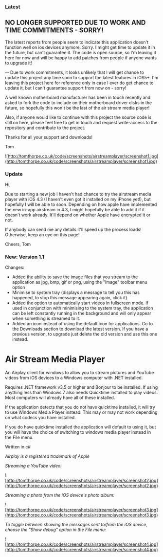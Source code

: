 ### Latest ###
## NO LONGER SUPPORTED DUE TO WORK AND TIME COMMITMENTS - SORRY! ##
The latest reports from people seem to indicate this application doesn't function well on ios devices anymore. Sorry. I might get time to update it in the future, but can't guarantee it. The code is open source, so I'm leaving it here for now and will be happy to add patches from people if anyone wants to upgrade it!

--
Due to work commitments, it looks unlikely that I will get chance to update this project any time soon to support the latest features in iOS5+. I'm leaving this project here for reference only in case I ever do get chance to update it, but I can't guarantee support from now on - sorry!

A well known motherboard manufacturer has been in touch recently and asked to fork the code to include on their motherboard driver disks in the future, so hopefully this won't be the last of the air stream media player!

Also, if anyone would like to continue with this project the source code is still on here, please feel free to get in touch and request write-access to the repository and contribute to the project.

Thanks for all your support and downloads!

Tom


![http://tomthorpe.co.uk/code/screenshots/airstreamplayer/screenshot1.jpg](http://tomthorpe.co.uk/code/screenshots/airstreamplayer/screenshot1.jpg)

### Update ###
Hi,

Due to starting a new job I haven't had chance to try the airstream media player with iOS 4.3 (I haven't even got it installed on my iPhone yet!), but hopefully I will be able to soon. Depending on how apple have implemented the new in-app airstream in 4.3, I might hopefully be able to add it if it doesn't work already. It'll depend on whether Apple have encrypted it or not.

If anybody can send me any details it'll speed up the process loads! Otherwise, keep an eye on this page!

Cheers,
Tom

### New: Version 1.1 ###
Changes:
  * Added the ability to save the image files that you stream to the application as jpg, bmp, gif or png, using the "Image" toolbar menu option
  * Minimise to system tray (displays a message to tell you this has happened, to stop this message appearing again, click it)
  * Added the option to automatically start videos in fullscreen mode. If used in conjunction with minimising to the system tray, the application can be left constantly running in the background and will only appear when something is streamed to it.
  * Added an icon instead of using the default icon for applications.
Go to the Downloads section to download the latest version. If you have a previous version, to upgrade just delete the old version and use this one instead.

# Air Stream Media Player #
An Airplay client for windows to allow you to stream pictures and YouTube videos from iOS devices to a Windows computer with .NET installed.

Requires .NET framework v3.5 or higher and Bonjour to be installed. If using anything less than Windows 7 also needs Quicktime installed to play videos. Most computers will already have all of these installed.

If the application detects that you do not have quicktime installed, it will try to use Windows Media Player instead. This may or may not work depending on what codecs you have installed.

If you do have quicktime installed the application will default to using it, but you will have the choice of switching to windows media player instead in the File menu.

Written in c#

_Airplay is a registered trademark of Apple_

_Streaming a YouTube video:_

![http://tomthorpe.co.uk/code/screenshots/airstreamplayer/screenshot2.jpg](http://tomthorpe.co.uk/code/screenshots/airstreamplayer/screenshot2.jpg)

_Streaming a photo from the iOS device's photo album:_

![http://tomthorpe.co.uk/code/screenshots/airstreamplayer/screenshot3.jpg](http://tomthorpe.co.uk/code/screenshots/airstreamplayer/screenshot3.jpg)

_To toggle between showing the messages sent to/from the iOS device, choose the "Show debug" option in the File menu:_

![http://tomthorpe.co.uk/code/screenshots/airstreamplayer/screenshot4.jpg](http://tomthorpe.co.uk/code/screenshots/airstreamplayer/screenshot4.jpg)